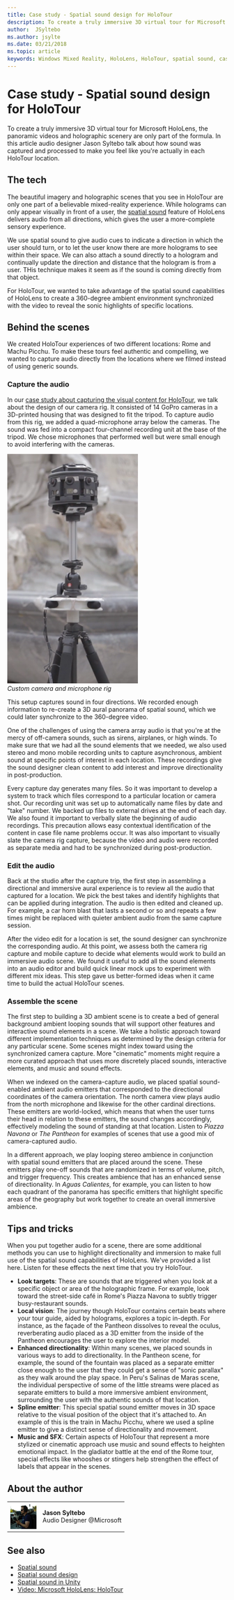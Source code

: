 ```yaml
---
title: Case study - Spatial sound design for HoloTour
description: To create a truly immersive 3D virtual tour for Microsoft HoloLens, the panoramic videos and holographic scenery are only part of the formula.
author:  JSyltebo
ms.author: jsylte
ms.date: 03/21/2018
ms.topic: article
keywords: Windows Mixed Reality, HoloLens, HoloTour, spatial sound, case study
---
```




# Case study - Spatial sound design for HoloTour

To create a truly immersive 3D virtual tour for Microsoft HoloLens, the panoramic videos and holographic scenery are only part of the formula. In this article audio designer Jason Syltebo talk about how sound was captured and processed to make you feel like you're actually in each HoloTour location.

## The tech

The beautiful imagery and holographic scenes that you see in HoloTour are only one part of a believable mixed-reality experience. While holograms can only appear visually in front of a user, the [spatial sound](spatial-sound.md) feature of HoloLens delivers audio from all directions, which gives the user a more-complete sensory experience.

We use spatial sound to give audio cues to indicate a direction in which the user should turn, or to let the user know there are more holograms to see within their space. We can also attach a sound directly to a hologram and continually update the direction and distance that the hologram is from a user. THis technique makes it seem as if the sound is coming directly from that object.

For HoloTour, we wanted to take advantage of the spatial sound capabilities of HoloLens to create a 360-degree ambient environment synchronized with the video to reveal the sonic highlights of specific locations.

## Behind the scenes

We created HoloTour experiences of two different locations: Rome and Machu Picchu. To make these tours feel authentic and compelling, we wanted to capture audio directly from the locations where we filmed instead of using generic sounds.

### Capture the audio

In our [case study about capturing the visual content for HoloTour](case-study-capturing-and-creating-content-for-holotour.md), we talk about the design of our camera rig. It consisted of 14 GoPro cameras in a 3D-printed housing that was designed to fit the tripod. To capture audio from this rig, we added a quad-microphone array below the cameras. The sound was fed into a compact four-channel recording unit at the base of the tripod. We chose microphones that performed well but were small enough to avoid interfering with the cameras.

![Custom camera and microphone rig](images/camera-rig-microphones-300px.png)<br>
*Custom camera and microphone rig*

This setup captures sound in four directions. We recorded enough information to re-create a 3D aural panorama of spatial sound, which we could later synchronize to the 360-degree video.

One of the challenges of using the camera array audio is that you're at the mercy of off-camera sounds, such as sirens, airplanes, or high winds. To make sure that we had all the sound elements that we needed, we also used stereo and mono mobile recording units to capture asynchronous, ambient sound at specific points of interest in each location. These recordings give the sound designer clean content to add interest and improve directionality in post-production.

Every capture day generates many files. So it was important to develop a system to track which files correspond to a particular location or camera shot. Our recording unit was set up to automatically name files by date and "take" number. We backed up files to external drives at the end of each day. We also found it important to verbally slate the beginning of audio recordings. This precaution allows easy contextual identification of the content in case file name problems occur. It was also important to visually slate the camera rig capture, because the video and audio were recorded as separate media and had to be synchronized during post-production.

### Edit the audio

Back at the studio after the capture trip, the first step in assembling a directional and immersive aural experience is to review all the audio that captured for a location. We pick the best takes and identify highlights that can be applied during integration. The audio is then edited and cleaned up. For example, a car horn blast that lasts a second or so and repeats a few times might be replaced with quieter ambient audio from the same capture session.

After the video edit for a location is set, the sound designer can synchronize the corresponding audio. At this point, we assess both the camera rig capture and mobile capture to decide what elements would work to build an immersive audio scene. We found it useful to add all the sound elements into an audio editor and build quick linear mock ups to experiment with different mix ideas. This step gave us better-formed ideas when it came time to build the actual HoloTour scenes.

### Assemble the scene

The first step to building a 3D ambient scene is to create a bed of general background ambient looping sounds that will support other features and interactive sound elements in a scene. We take a holistic approach toward different implementation techniques as determined by the design criteria for any particular scene. Some scenes might index toward using the synchronized camera capture. More "cinematic" moments might require a more curated approach that uses more discretely placed sounds, interactive elements, and music and sound effects.

When we indexed on the camera-capture audio, we placed spatial sound-enabled ambient audio emitters that corresponded to the directional coordinates of the camera orientation. The north camera view plays audio from the north microphone and likewise for the other cardinal directions. These emitters are world-locked, which means that when the user turns their head in relation to these emitters, the sound changes accordingly, effectively modeling the sound of standing at that location. Listen to *Piazza Navona* or *The Pantheon* for examples of scenes that use a good mix of camera-captured audio.

In a different approach, we play looping stereo ambience in conjunction with spatial sound emitters that are placed around the scene. These emitters play one-off sounds that are randomized in terms of volume, pitch, and trigger frequency. This creates ambience that has an enhanced sense of directionality. In *Aguas Calientes*, for example, you can listen to how each quadrant of the panorama has specific emitters that highlight specific areas of the geography but work together to create an overall immersive ambience.

## Tips and tricks

When you put together audio for a scene, there are some additional methods you can use to highlight directionality and immersion to make full use of the spatial sound capabilities of HoloLens. We've provided a list here. Listen for these effects the next time that you try HoloTour.
* **Look targets**: These are sounds that are triggered when you look at a specific object or area of the holographic frame. For example, look toward the street-side café in Rome's Piazza Navona to subtly trigger busy-restaurant sounds.
* **Local vision**: The journey though HoloTour contains certain beats where your tour guide, aided by holograms, explores a topic in-depth. For instance, as the façade of the Pantheon dissolves to reveal the oculus, reverberating audio placed as a 3D emitter from the inside of the Pantheon encourages the user to explore the interior model.
* **Enhanced directionality**: Within many scenes, we placed sounds in various ways to add to directionality. In the Pantheon scene, for example, the sound of the fountain was placed as a separate emitter close enough to the user that they could get a sense of "sonic parallax" as they walk around the play space. In Peru's Salinas de Maras scene, the individual perspective of some of the little streams were placed as separate emitters to build a more immersive ambient environment, surrounding the user with the authentic sounds of that location.
* **Spline emitter**: This special spatial sound emitter moves in 3D space relative to the visual position of the object that it's attached to. An example of this is the train in Machu Picchu, where we used a spline emitter to give a distinct sense of directionality and movement.
* **Music and SFX**: Certain aspects of HoloTour that represent a more stylized or cinematic approach use music and sound effects to heighten emotional impact. In the gladiator battle at the end of the Rome tour, special effects like whooshes or stingers help strengthen the effect of labels that appear in the scenes.

## About the author

<table style="border-collapse:collapse">
<tr>
<td style="border-style: none" width="60px"><img alt="Picture of Jason Syltebo" width="60" height="60" src="images/syltebo.png"></td>
<td style="border-style: none"><b>Jason Syltebo</b><br>Audio Designer @Microsoft</td>
</tr>
</table>

## See also
* [Spatial sound](spatial-sound.md)
* [Spatial sound design](spatial-sound-design.md)
* [Spatial sound in Unity](spatial-sound-in-unity.md)
* [Video: Microsoft HoloLens: HoloTour](https://www.youtube.com/watch?v=pLd9WPlaMpY)
